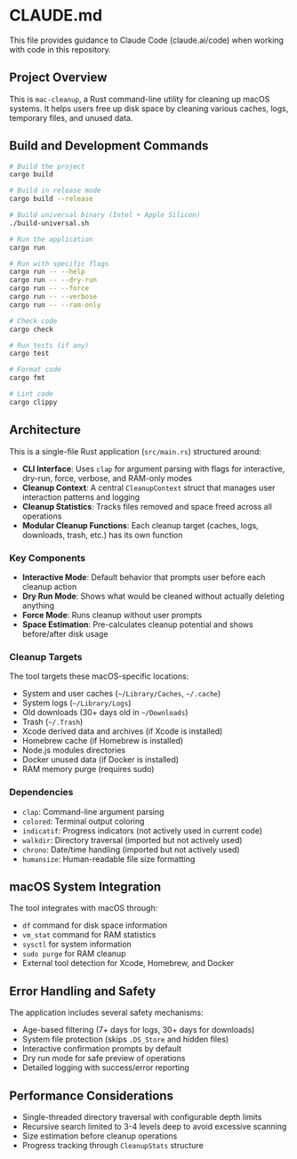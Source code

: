 # CLAUDE.md

This file provides guidance to Claude Code (claude.ai/code) when working with code in this repository.

## Project Overview

This is `mac-cleanup`, a Rust command-line utility for cleaning up macOS systems. It helps users free up disk space by cleaning various caches, logs, temporary files, and unused data.

## Build and Development Commands

```bash
# Build the project
cargo build

# Build in release mode
cargo build --release

# Build universal binary (Intel + Apple Silicon)
./build-universal.sh

# Run the application
cargo run

# Run with specific flags
cargo run -- --help
cargo run -- --dry-run
cargo run -- --force
cargo run -- --verbose
cargo run -- --ram-only

# Check code
cargo check

# Run tests (if any)
cargo test

# Format code
cargo fmt

# Lint code
cargo clippy
```

## Architecture

This is a single-file Rust application (`src/main.rs`) structured around:

- **CLI Interface**: Uses `clap` for argument parsing with flags for interactive, dry-run, force, verbose, and RAM-only modes
- **Cleanup Context**: A central `CleanupContext` struct that manages user interaction patterns and logging
- **Cleanup Statistics**: Tracks files removed and space freed across all operations
- **Modular Cleanup Functions**: Each cleanup target (caches, logs, downloads, trash, etc.) has its own function

### Key Components

- **Interactive Mode**: Default behavior that prompts user before each cleanup action
- **Dry Run Mode**: Shows what would be cleaned without actually deleting anything
- **Force Mode**: Runs cleanup without user prompts
- **Space Estimation**: Pre-calculates cleanup potential and shows before/after disk usage

### Cleanup Targets

The tool targets these macOS-specific locations:
- System and user caches (`~/Library/Caches`, `~/.cache`)
- System logs (`~/Library/Logs`)
- Old downloads (30+ days old in `~/Downloads`)
- Trash (`~/.Trash`)
- Xcode derived data and archives (if Xcode is installed)
- Homebrew cache (if Homebrew is installed)
- Node.js modules directories
- Docker unused data (if Docker is installed)
- RAM memory purge (requires sudo)

### Dependencies

- `clap`: Command-line argument parsing
- `colored`: Terminal output coloring
- `indicatif`: Progress indicators (not actively used in current code)
- `walkdir`: Directory traversal (imported but not actively used)
- `chrono`: Date/time handling (imported but not actively used)
- `humansize`: Human-readable file size formatting

## macOS System Integration

The tool integrates with macOS through:
- `df` command for disk space information
- `vm_stat` command for RAM statistics
- `sysctl` for system information
- `sudo purge` for RAM cleanup
- External tool detection for Xcode, Homebrew, and Docker

## Error Handling and Safety

The application includes several safety mechanisms:

- Age-based filtering (7+ days for logs, 30+ days for downloads)
- System file protection (skips `.DS_Store` and hidden files)
- Interactive confirmation prompts by default
- Dry run mode for safe preview of operations
- Detailed logging with success/error reporting

## Performance Considerations

- Single-threaded directory traversal with configurable depth limits
- Recursive search limited to 3-4 levels deep to avoid excessive scanning
- Size estimation before cleanup operations
- Progress tracking through `CleanupStats` structure